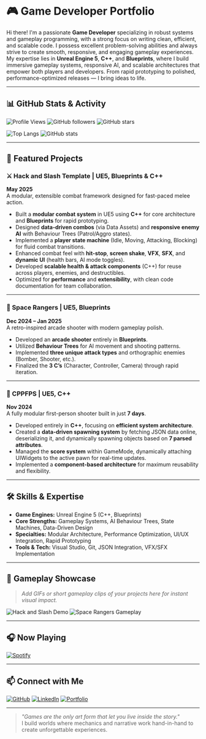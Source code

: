 # 🎮 Game Developer Portfolio

Hi there! I'm a passionate **Game Developer** specializing in robust systems and gameplay programming, with a strong focus on writing clean, efficient, and scalable code. I possess excellent problem-solving abilities and always strive to create smooth, responsive, and engaging gameplay experiences. My expertise lies in **Unreal Engine 5**, **C++**, and **Blueprints**, where I build immersive gameplay systems, responsive AI, and scalable architectures that empower both players and developers. From rapid prototyping to polished, performance-optimized releases — I bring ideas to life.

---

## 📊 GitHub Stats & Activity

![Profile Views](https://komarev.com/ghpvc/?username=YourGitHubUsername&color=blueviolet)
![GitHub followers](https://img.shields.io/github/followers/therandogo?label=Followers&style=social)
![GitHub stars](https://img.shields.io/github/stars/therandogo?affiliations=OWNER%2CCOLLABORATOR&style=social)

![Top Langs](https://github-readme-stats.vercel.app/api/top-langs/?username=therandogo&layout=compact&theme=tokyonight)
![GitHub stats](https://github-readme-stats.vercel.app/api?username=therandogo&show_icons=true&theme=tokyonight)

---

## 🚀 Featured Projects

### ⚔️ Hack and Slash Template | UE5, Blueprints & C++  
**May 2025**  
A modular, extensible combat framework designed for fast-paced melee action.

- Built a **modular combat system** in UE5 using **C++** for core architecture and **Blueprints** for rapid prototyping.
- Designed **data-driven combos** (via Data Assets) and **responsive enemy AI** with Behaviour Trees (Patrol/Aggro states).
- Implemented a **player state machine** (Idle, Moving, Attacking, Blocking) for fluid combat transitions.
- Enhanced combat feel with **hit-stop**, **screen shake**, **VFX**, **SFX**, and **dynamic UI** (health bars, AI mode toggles).
- Developed **scalable health & attack components** (C++) for reuse across players, enemies, and destructibles.
- Optimized for **performance** and **extensibility**, with clean code documentation for team collaboration.

---

### 🚀 Space Rangers | UE5, Blueprints  
**Dec 2024 – Jan 2025**  
A retro-inspired arcade shooter with modern gameplay polish.

- Developed an **arcade shooter** entirely in **Blueprints**.
- Utilized **Behaviour Trees** for AI movement and shooting patterns.
- Implemented **three unique attack types** and orthographic enemies (Bomber, Shooter, etc.).
- Finalized the **3 C’s** (Character, Controller, Camera) through rapid iteration.

---

### 🔫 CPPFPS | UE5, C++  
**Nov 2024**  
A fully modular first-person shooter built in just **7 days**.

- Developed entirely in **C++**, focusing on **efficient system architecture**.
- Created a **data-driven spawning system** by fetching JSON data online, deserializing it, and dynamically spawning objects based on **7 parsed attributes**.
- Managed the **score system** within GameMode, dynamically attaching UIWidgets to the active pawn for real-time updates.
- Implemented a **component-based architecture** for maximum reusability and flexibility.

---

## 🛠️ Skills & Expertise

- **Game Engines:** Unreal Engine 5 (C++, Blueprints)
- **Core Strengths:** Gameplay Systems, AI Behaviour Trees, State Machines, Data-Driven Design
- **Specialties:** Modular Architecture, Performance Optimization, UI/UX Integration, Rapid Prototyping
- **Tools & Tech:** Visual Studio, Git, JSON Integration, VFX/SFX Implementation

---

## 🎥 Gameplay Showcase

> _Add GIFs or short gameplay clips of your projects here for instant visual impact._

![Hack and Slash Demo]((https://github.com/therandogo/therandogo/edit/main/Media/hnsgif1-ezgif.com-optimize.gif))
![Space Rangers Gameplay](https://github.com/therandogo/therandogo/blob/main/Media/space-ezgif.com-speed.gif)

---

## 🎧 Now Playing

[![Spotify](https://novatorem.vercel.app/api/spotify)](https://open.spotify.com/user/yourspotifyusername)

---

## 📫 Connect with Me

[![GitHub](https://img.shields.io/badge/GitHub-000?logo=github&logoColor=fff)](https://github.com/YourGitHubUsername)
[![LinkedIn](https://img.shields.io/badge/LinkedIn-0A66C2?logo=linkedin&logoColor=fff)](https://linkedin.com/in/yourlinkedin)
[![Portfolio](https://img.shields.io/badge/Portfolio-FF7139?logo=firefox&logoColor=fff)](https://yourportfolio.com)

---

> _"Games are the only art form that let you live inside the story."_  
> I build worlds where mechanics and narrative work hand-in-hand to create unforgettable experiences.
